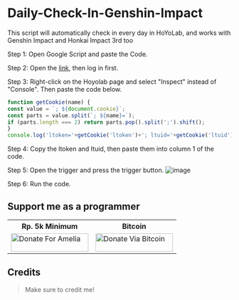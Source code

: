 # Daily-Check-In-Genshin-Impact
This script will automatically check in every day in HoYoLab, and works with Genshin Impact and Honkai Impact 3rd too

Step 1: Open Google Script and paste the Code.

Step 2: Open the [link](https://act.hoyolab.com/bbs/event/signin/hkrpg/index.html?act_id=e202303301540311&hyl_auth_required=true&hyl_presentation_style=fullscreen&utm_source=hoyolab&utm_medium=tools&utm_campaign=checkin&utm_id=6&lang=en-us&bbs_theme=dark&bbs_theme_device=1), then log in first.

Step 3: Right-click on the Hoyolab page and select "Inspect" instead of "Console". Then paste the code below.
```js
function getCookie(name) {
const value = `; ${document.cookie}`;
const parts = value.split(`; ${name}=`);
if (parts.length === 2) return parts.pop().split(';').shift();
}
console.log('ltoken='+getCookie('ltoken')+'; ltuid='+getCookie('ltuid')+';');
```
Step 4: Copy the ltoken and Ituid, then paste them into column 1 of the code.

Step 5: Open the trigger and press the trigger button.
![image](https://github.com/Julius-Ulee/Daily-Check-In-Genshin-Impact/assets/61336116/567cc2c7-4b50-4de4-a05d-e84d463b5447)

Step 6: Run the code.

## Support me as a programmer 
<table>
    <tr>
      <th>Rp. 5k Minimum</th>
      <th>Bitcoin</th>
    <tr>
      <td>
        <a href="https://saweria.co/AmeliaBotDiscord"><img title="💵 Saweria" src="https://user-images.githubusercontent.com/26188697/180601310-e82c63e4-412b-4c36-b7b5-7ba713c80380.png" alt="Donate For Amelia" height="41" width="174" /></a>
      </td>
      <td>
        <a href="https://julius-ulee.github.io/Donate/"><img title="🪙 Bitcoin" src="https://img.shields.io/badge/Bitcoin-EAB300?style=for-the-badge&logo=Bitcoin%20SV&logoColor=white" alt="Donate Via Bitcoin" height="41" width="174" /></a>
      </td>
    </tr>
  </table>

  ## Credits
  > Make sure to credit me!
